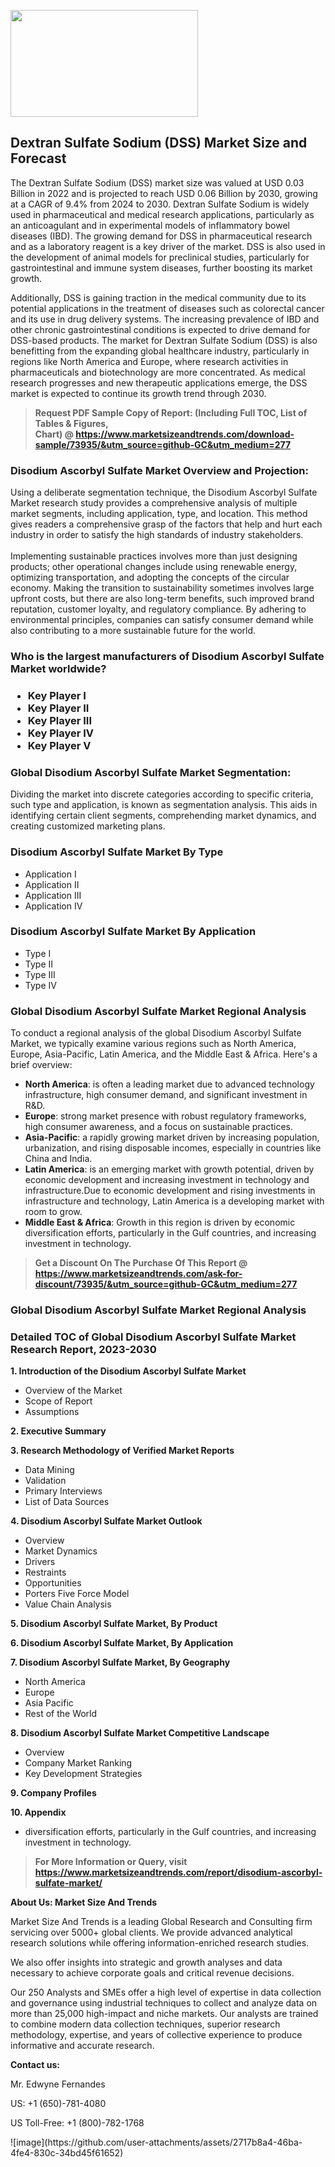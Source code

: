 <p><img class="alignnone size-medium wp-image-20088" src="https://ffe5etoiles.com/wp-content/uploads/2024/12/MST1-300x171.png" alt="" width="300" height="171" /></p><h2>Dextran Sulfate Sodium (DSS) Market Size and Forecast</h2><p>The Dextran Sulfate Sodium (DSS) market size was valued at USD 0.03 Billion in 2022 and is projected to reach USD 0.06 Billion by 2030, growing at a CAGR of 9.4% from 2024 to 2030. Dextran Sulfate Sodium is widely used in pharmaceutical and medical research applications, particularly as an anticoagulant and in experimental models of inflammatory bowel diseases (IBD). The growing demand for DSS in pharmaceutical research and as a laboratory reagent is a key driver of the market. DSS is also used in the development of animal models for preclinical studies, particularly for gastrointestinal and immune system diseases, further boosting its market growth.</p><p>Additionally, DSS is gaining traction in the medical community due to its potential applications in the treatment of diseases such as colorectal cancer and its use in drug delivery systems. The increasing prevalence of IBD and other chronic gastrointestinal conditions is expected to drive demand for DSS-based products. The market for Dextran Sulfate Sodium (DSS) is also benefitting from the expanding global healthcare industry, particularly in regions like North America and Europe, where research activities in pharmaceuticals and biotechnology are more concentrated. As medical research progresses and new therapeutic applications emerge, the DSS market is expected to continue its growth trend through 2030.</p></p><blockquote id="" class=""><strong>Request PDF Sample Copy of Report: (Including Full TOC, List of Tables &amp; Figures, Chart)&nbsp;@&nbsp;<strong><a href="https://www.marketsizeandtrends.com/download-sample/73935/&utm_source=github-GC&utm_medium=277" target="_blank">https://www.marketsizeandtrends.com/download-sample/73935/&utm_source=github-GC&utm_medium=277</a></strong></strong></blockquote><h3 id="" class="">Disodium Ascorbyl Sulfate Market&nbsp;Overview and Projection:</h3><p id="" class="">Using a deliberate segmentation technique, the Disodium Ascorbyl Sulfate Market research study provides a comprehensive analysis of multiple market segments, including application, type, and location. This method gives readers a comprehensive grasp of the factors that help and hurt each industry in order to satisfy the high standards of industry stakeholders. <br /> <br />Implementing sustainable practices involves more than just designing products; other operational changes include using renewable energy, optimizing transportation, and adopting the concepts of the circular economy. Making the transition to sustainability sometimes involves large upfront costs, but there are also long-term benefits, such improved brand reputation, customer loyalty, and regulatory compliance. By adhering to environmental principles, companies can satisfy consumer demand while also contributing to a more sustainable future for the world.</p><h3 id="" class="">Who is the largest manufacturers of&nbsp;Disodium Ascorbyl Sulfate Market worldwide?</h3><h3 class=""><p><ul><li>Key Player I </li><li> Key Player II </li><li> Key Player III </li><li> Key Player IV </li><li> Key Player V</li></ul></p></h3><h3 id="" class="">Global&nbsp;Disodium Ascorbyl Sulfate Market Segmentation:</h3><p id="" class="">Dividing the market into discrete categories according to specific criteria, such type and application, is known as segmentation analysis. This aids in identifying certain client segments, comprehending market dynamics, and creating customized marketing plans.</p><h3 id="" class="">Disodium Ascorbyl Sulfate Market&nbsp;By Type</h3><p><p><ul><li>Application I</li><li> Application II</li><li> Application III</li><li> Application IV</p></li></ul></p></p><h3 id="" class="">Disodium Ascorbyl Sulfate Market&nbsp;By Application</h3><p class=""><p><ul><li>Type I</li><li> Type II</li><li> Type III</li><li> Type IV</li></ul></p></p><h3 id="" class="">Global Disodium Ascorbyl Sulfate Market Regional Analysis</h3><p id="" class="">To conduct a regional analysis of the global Disodium Ascorbyl Sulfate Market, we typically examine various regions such as North America, Europe, Asia-Pacific, Latin America, and the Middle East &amp; Africa. Here's a brief overview:</p><ul><li><strong>North America</strong>: is often a leading market due to advanced technology infrastructure, high consumer demand, and significant investment in R&amp;D.</li><li><strong>Europe</strong>: strong market presence with robust regulatory frameworks, high consumer awareness, and a focus on sustainable practices.</li><li><strong>Asia-Pacific</strong>: a rapidly growing market driven by increasing population, urbanization, and rising disposable incomes, especially in countries like China and India.</li><li><strong>Latin America</strong>: is an emerging market with growth potential, driven by economic development and increasing investment in technology and infrastructure.Due to economic development and rising investments in infrastructure and technology, Latin America is a developing market with room to grow.</li><li><strong>Middle East &amp; Africa</strong>: Growth in this region is driven by economic diversification efforts, particularly in the Gulf countries, and increasing investment in technology.</li></ul><blockquote id="" class=""><strong>Get a Discount On The Purchase Of This Report @ <strong><a href="https://www.marketsizeandtrends.com/ask-for-discount/73935/&utm_source=github-GC&utm_medium=277" target="_blank">https://www.marketsizeandtrends.com/ask-for-discount/73935/&utm_source=github-GC&utm_medium=277</a></strong></strong></blockquote><h3 id="" class="">Global Disodium Ascorbyl Sulfate Market Regional Analysis</h3><h3 id="" class="">Detailed TOC of Global Disodium Ascorbyl Sulfate Market Research Report, 2023-2030</h3><p id="" class=""><strong>1. Introduction of the Disodium Ascorbyl Sulfate Market</strong></p><ul><li>Overview of the Market</li><li>Scope of Report</li><li>Assumptions</li></ul><p id="" class=""><strong>2. Executive Summary</strong></p><p id="" class=""><strong>3. Research Methodology of Verified Market Reports</strong></p><ul><li>Data Mining</li><li>Validation</li><li>Primary Interviews</li><li>List of Data Sources</li></ul><p id="" class=""><strong>4. Disodium Ascorbyl Sulfate Market Outlook</strong></p><ul><li>Overview</li><li>Market Dynamics</li><li>Drivers</li><li>Restraints</li><li>Opportunities</li><li>Porters Five Force Model</li><li>Value Chain Analysis</li></ul><p id="" class=""><strong>5. Disodium Ascorbyl Sulfate Market, By Product</strong></p><p id="" class=""><strong>6. Disodium Ascorbyl Sulfate Market, By Application</strong></p><p id="" class=""><strong>7. Disodium Ascorbyl Sulfate Market, By Geography</strong></p><ul><li>North America</li><li>Europe</li><li>Asia Pacific</li><li>Rest of the World</li></ul><p id="" class=""><strong>8. Disodium Ascorbyl Sulfate Market Competitive Landscape</strong></p><ul><li>Overview</li><li>Company Market Ranking</li><li>Key Development Strategies</li></ul><p id="" class=""><strong>9. Company Profiles</strong></p><p id="" class=""><strong>10. Appendix</strong></p><ul><li>diversification efforts, particularly in the Gulf countries, and increasing investment in technology.</li></ul><blockquote id="" class=""><strong>For More Information or Query, visit <strong><strong><a href="https://www.marketsizeandtrends.com/report/disodium-ascorbyl-sulfate-market/" target="_blank">https://www.marketsizeandtrends.com/report/disodium-ascorbyl-sulfate-market/</a></strong></strong></strong></blockquote><p id="" class=""><strong>About Us: Market Size And Trends</strong></p><p id="" class="">Market Size And Trends is a leading Global Research and Consulting firm servicing over 5000+ global clients. We provide advanced analytical research solutions while offering information-enriched research studies.</p><p id="" class="">We also offer insights into strategic and growth analyses and data necessary to achieve corporate goals and critical revenue decisions.</p><p id="" class="">Our 250 Analysts and SMEs offer a high level of expertise in data collection and governance using industrial techniques to collect and analyze data on more than 25,000 high-impact and niche markets. Our analysts are trained to combine modern data collection techniques, superior research methodology, expertise, and years of collective experience to produce informative and accurate research.</p><p id="" class=""><strong>Contact us:</strong></p><p id="" class="">Mr. Edwyne Fernandes</p><p id="" class="">US: +1 (650)-781-4080</p><p id="" class="">US Toll-Free: +1 (800)-782-1768</p>
![image](https://github.com/user-attachments/assets/2717b8a4-46ba-4fe4-830c-34bd45f61652)
